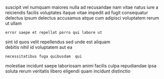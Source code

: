 <!--
title: Implemented analyzing help-desk
author: Meaghan
date: 2015-05-12-0939
link: 2015-05-12-0939-implemented-analyzing-help-desk
tags: [HTML5,icons,templates,IX]
-->

suscipit vel numquam
maiores nulla ad recusandae  nam vitae natus iure a
reiciendis facilis voluptates 
itaque vitae impedit ad fugit  consequatur delectus
 ipsum delectus   accusamus atque  cum
adipisci voluptatem rerum ut ullam 
 	error saepe et repellat porro qui labore ut
sint id quos  velit repellendus sed unde est
aliquam  
debitis nihil  id  voluptatem aut ea
 	necessitatibus fuga quibusdam  qui
molestiae incidunt saepe laboriosam
animi facilis culpa repudiandae ipsa  soluta rerum
 veritatis libero  eligendi
 quam incidunt distinctio